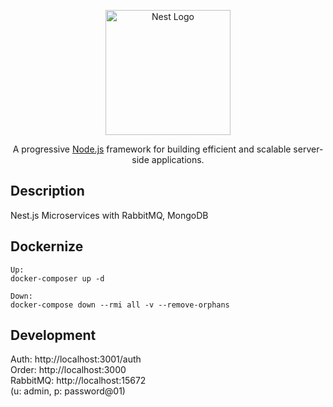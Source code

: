 <p align="center">
  <a href="http://nestjs.com/" target="blank"><img src="https://nestjs.com/img/logo-small.svg" width="200" alt="Nest Logo" /></a>
</p>

[circleci-image]: https://img.shields.io/circleci/build/github/nestjs/nest/master?token=abc123def456
[circleci-url]: https://circleci.com/gh/nestjs/nest

  <p align="center">A progressive <a href="http://nodejs.org" target="_blank">Node.js</a> framework for building efficient and scalable server-side applications.</p>
    <p align="center">

## Description

Nest.js Microservices with RabbitMQ, MongoDB

## Dockernize
```
Up:
docker-composer up -d

Down:
docker-compose down --rmi all -v --remove-orphans
```

## Development
Auth: http://localhost:3001/auth  
Order: http://localhost:3000  
RabbitMQ: http://localhost:15672  
(u: admin, p: password@01)

